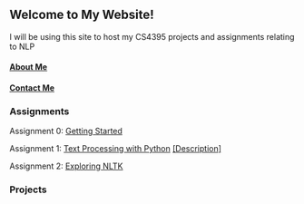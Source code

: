 ## Welcome to My Website!
I will be using this site to host my CS4395 projects and assignments relating to NLP

#### [About Me](https://kshi4234.github.io/CS4395-HLT/about)
#### [Contact Me](https://kshi4234.github.io/CS4395-HLT/contact)


### Assignments

Assignment 0: [Getting Started](https://kshi4234.github.io/assignments/assignment%200/Overview%20of%20NLP.pdf)

Assignment 1: [Text Processing with Python](https://kshi4234.github.io/assignments/assignment%201/) [[Description]](https://kshi4234.github.io/CS4395-HLT/descriptions)

Assignment 2: [Exploring NLTK]()

### Projects
